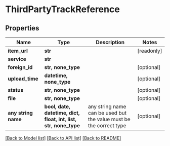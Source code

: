 # ThirdPartyTrackReference


## Properties
Name | Type | Description | Notes
------------ | ------------- | ------------- | -------------
**item_url** | **str** |  | [readonly] 
**service** | **str** |  | 
**foreign_id** | **str, none_type** |  | [optional] 
**upload_time** | **datetime, none_type** |  | [optional] 
**status** | **str, none_type** |  | [optional] 
**file** | **str, none_type** |  | [optional] 
**any string name** | **bool, date, datetime, dict, float, int, list, str, none_type** | any string name can be used but the value must be the correct type | [optional]

[[Back to Model list]](../README.md#documentation-for-models) [[Back to API list]](../README.md#documentation-for-api-endpoints) [[Back to README]](../README.md)


